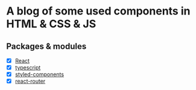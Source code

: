 # A blog of some used components in HTML & CSS & JS

## Packages & modules

- [x] [React](https://reactjs.org/)
- [x] [typescript](https://www.typescriptlang.org/)
- [x] [styled-components](https://styled-components.com/)
- [x] [react-router](https://reactrouter.com/)
